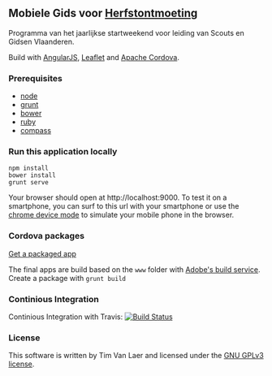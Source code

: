 ## Mobiele Gids voor [Herfstontmoeting](https://www.scoutsengidsenvlaanderen.be/initiatieven/herfstontmoeting) ##

Programma van het jaarlijkse startweekend voor leiding van Scouts en Gidsen Vlaanderen.

Build with [AngularJS](https://angularjs.org/), [Leaflet](http://www.leafletjs.com) and [Apache Cordova](http://cordova.apache.org/).

### Prerequisites ###
* [node](https://nodejs.org/)
* [grunt](http://gruntjs.com/getting-started)
* [bower](http://bower.io/)
* [ruby](https://www.ruby-lang.org/en/)
* [compass](http://compass-style.org/install/)

### Run this application locally ###

    npm install
    bower install
    grunt serve

Your browser should open at http://localhost:9000.
To test it on a smartphone, you can surf to this url with your smartphone or use the [chrome device mode](https://developer.chrome.com/devtools/docs/device-mode) to simulate your mobile phone in the browser. 

### Cordova packages ###

[Get a packaged app](https://build.phonegap.com/apps/901503/share)

The final apps are build based on the `www` folder with [Adobe's build service](http://build.phonegap.com).
Create a package with `grunt build`

### Continious Integration ###

Continious Integration with Travis: [![Build Status](https://travis-ci.org/timvlaer/ho-gids.svg?branch=master)](https://travis-ci.org/timvlaer/ho-gids)


### License ###

This software is written by Tim Van Laer and licensed under the [GNU GPLv3 license](http://choosealicense.com/licenses/gpl-3.0/). 
